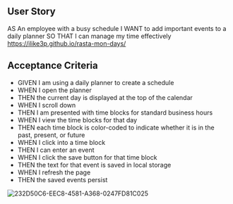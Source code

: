 
## User Story
AS An employee with a busy schedule
I WANT to add important events to a daily planner
SO THAT I can manage my time effectively
https://ilike3p.github.io/rasta-mon-days/

## Acceptance Criteria

- GIVEN I am using a daily planner to create a schedule
- WHEN I open the planner
- THEN the current day is displayed at the top of the calendar
- WHEN I scroll down
- THEN I am presented with time blocks for standard business hours
- WHEN I view the time blocks for that day
- THEN each time block is color-coded to indicate whether it is in the past, present, or future
- WHEN I click into a time block
- THEN I can enter an event
- WHEN I click the save button for that time block
- THEN the text for that event is saved in local storage
- WHEN I refresh the page
- THEN the saved events persist


![232D50C6-EEC8-4581-A368-0247FD81C025](https://user-images.githubusercontent.com/39431924/212971239-9507dcca-b20d-49f4-98aa-9c071ddc3c07.jpeg)
